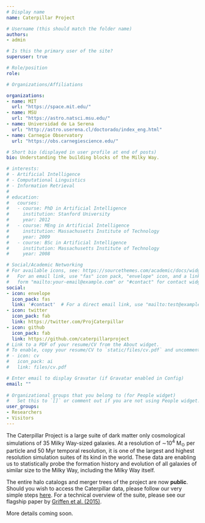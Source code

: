 ```yaml
---
# Display name
name: Caterpillar Project

# Username (this should match the folder name)
authors:
- admin

# Is this the primary user of the site?
superuser: true

# Role/position
role: 

# Organizations/Affiliations

organizations:
- name: MIT
  url: "https://space.mit.edu/"
- name: MSU
  url: "https://astro.natsci.msu.edu/"
- name: Universidad de La Serena
  url: "http://astro.userena.cl/doctorado/index_eng.html"
- name: Carnegie Observatory
  url: "https://obs.carnegiescience.edu/"

# Short bio (displayed in user profile at end of posts)
bio: Understanding the building blocks of the Milky Way.

# interests:
# - Artificial Intelligence
# - Computational Linguistics
# - Information Retrieval
# 
# education:
#   courses:
#   - course: PhD in Artificial Intelligence
#     institution: Stanford University
#     year: 2012
#   - course: MEng in Artificial Intelligence
#     institution: Massachusetts Institute of Technology
#     year: 2009
#   - course: BSc in Artificial Intelligence
#     institution: Massachusetts Institute of Technology
#     year: 2008

# Social/Academic Networking
# For available icons, see: https://sourcethemes.com/academic/docs/widgets/#icons
#   For an email link, use "fas" icon pack, "envelope" icon, and a link in the
#   form "mailto:your-email@example.com" or "#contact" for contact widget.
social:
- icon: envelope
  icon_pack: fas
  link: '#contact'  # For a direct email link, use "mailto:test@example.org".
- icon: twitter
  icon_pack: fab
  link: https://twitter.com/ProjCaterpillar
- icon: github
  icon_pack: fab
  link: https://github.com/caterpillarproject
# Link to a PDF of your resume/CV from the About widget.
# To enable, copy your resume/CV to `static/files/cv.pdf` and uncomment the lines below.  
# - icon: cv
#   icon_pack: ai
#   link: files/cv.pdf

# Enter email to display Gravatar (if Gravatar enabled in Config)
email: ""
  
# Organizational groups that you belong to (for People widget)
#   Set this to `[]` or comment out if you are not using People widget.  
user_groups:
- Researchers
- Visitors
---
```


The Caterpillar Project is a large suite of dark matter only cosmological simulations of 35 Milky Way-sized galaxies. At a resolution of ∼10<sup>4</sup> M<sub>⊙</sub> per particle and 50 Myr temporal resolution, it is one of the largest and highest resolution simulation suites of its kind in the world. These data are enabling us to statistically probe the formation history and evolution of all galaxies of similar size to the Milky Way, including the Milky Way itself. 

The entire halo catalogs and merger trees of the project are now **public**. Should you wish to access the Caterpillar data, please follow our very simple steps [here](https://docs.caterpillarproject.org). For a technical overview of the suite, please see our flagship paper by [Griffen et al. (2015)](http://adsabs.harvard.edu/cgi-bin/bib_query?arXiv:1509.01255).

More details coming soon.